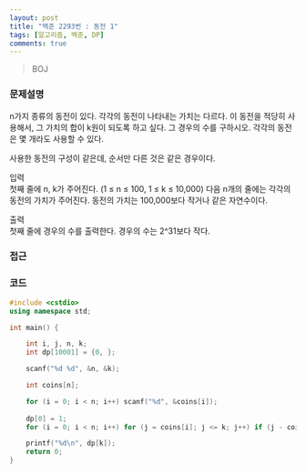 ```yaml
---
layout: post
title: "백준 2293번 : 동전 1"
tags: [알고리즘, 백준, DP]
comments: true
---
```


> BOJ  

### 문제설명  
n가지 종류의 동전이 있다. 각각의 동전이 나타내는 가치는 다르다. 이 동전을 적당히 사용해서, 그 가치의 합이 k원이 되도록 하고 싶다. 그 경우의 수를 구하시오. 각각의 동전은 몇 개라도 사용할 수 있다.  

사용한 동전의 구성이 같은데, 순서만 다른 것은 같은 경우이다.  

입력  
첫째 줄에 n, k가 주어진다. (1 ≤ n ≤ 100, 1 ≤ k ≤ 10,000) 다음 n개의 줄에는 각각의 동전의 가치가 주어진다. 동전의 가치는 100,000보다 작거나 같은 자연수이다.  

출력  
첫째 줄에 경우의 수를 출력한다. 경우의 수는 2^31보다 작다.  

### 접근  

### 코드  
~~~c++
#include <cstdio>
using namespace std;

int main() {

    int i, j, n, k;
    int dp[10001] = {0, };

    scanf("%d %d", &n, &k);

    int coins[n];

    for (i = 0; i < n; i++) scanf("%d", &coins[i]);
    
    dp[0] = 1;
    for (i = 0; i < n; i++) for (j = coins[i]; j <= k; j++) if (j - coins[i] >= 0) dp[j] += dp[j - coins[i]];

    printf("%d\n", dp[k]);
    return 0;
}
~~~